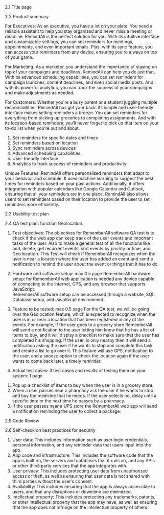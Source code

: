 2.1 Title page


2.2 Product summary

For Executives: As an executive, you have a lot on your plate. You need a reliable assistant to help you stay organized and never miss a meeting or deadline. RemindAll is the perfect solution for you. With its intuitive interface and customizable settings, you can set reminders for meetings, appointments, and even important emails. Plus, with its sync feature, you can access your reminders from any device, ensuring you're always on top of your game.

For Marketing: As a marketer, you understand the importance of staying on top of your campaigns and deadlines. RemindAll can help you do just that. With its advanced scheduling capabilities, you can set reminders for campaign launches, content deadlines, and even social media posts. And with its powerful analytics, you can track the success of your campaigns and make adjustments as needed.

For Customers: Whether you're a busy parent or a student juggling multiple responsibilities, RemindAll has got your back. Its simple and user-friendly interface makes setting reminders a breeze. You can set reminders for everything from picking up groceries to completing assignments. And with its location-based reminders, you'll never forget to pick up that item on your to-do list when you're out and about.

1.	Set reminders for specific dates and times
2.	Set reminders based on location
3.	Sync reminders across devices
4.	Advanced scheduling capabilities
5.	User-friendly interface
6.	Analytics to track success of reminders and productivity

Unique Features: RemindAll offers personalized reminders that adapt to your behavior and schedule. It uses machine learning to suggest the best times for reminders based on your past actions. Additionally, it offers integration with popular calendars like Google Calendar and Outlook, ensuring that all your reminders are in one place. RemindAll also allows users to set reminders based on their location to provide the user to set reminders more efficiently. 


2.3 Usability test plan


2.4 QA test plan: function Geolocation.
1)	Test objectives: The objectives for RememberAll software QA test is to check if the web app can keep track of the user events and important tasks of the user. Also to make a general test of all the functions like add, delete, get recurrent events, sort events by priority or time, and Geo location. 
This Test will check if RememberAll recognizes when the user is near a location where the user has added an event and send a notification to remind the user about the event or things that it has to do.
2)	Hardware and software setup: max 0.5 page
RememberAll hardware setup: for RememberAll web application is needed any device capable of connecting to the internet, GPS, and any browser that supports JavaScript.  
RememberAll software setup can be accessed through a website, SQL Database setup, and JavaScript environment. 
3)	Feature to be tested: max 0.5 page
For the QA test, we will be going over the Geolocation feature, which is expected to recognize when the user is in or near a location that has been registered in any of the events. 
For example, if the user goes to a grocery store RememberAll will send a notification to the user letting him know that he has a list of items to buy, and it will display a checklist to make sure that the user has completed his shopping. If the user, is only nearby then it will send a notification asking the user if he wants to stop and complete this task and create a list to go over it.
 This feature will use GPS, notification to the user, and a snooze option to check the location again if the user wants to come back later, a timely reminder.  

4)	Actual test cases: 3 test cases and results of testing them on your system: 1 page
1.	Pop up a checklist of items to buy when the user is in a grocery store.
2.	When a user passes near a pharmacy ask the user if he wants to stop and buy the medicine that he needs. If the user selects no, delay until a specific time or the next time he passes by a pharmacy. 
3.	 If the user passes near a UPS store the RememberAll web app will send a notification reminding the user to collect a package.

2.5 Code Review

2.6 Self-check on best practices for security

1. User data: This includes information such as user login credentials, personal information, and any reminder data that users input into the app.
2. App code and infrastructure: This includes the software code that the app is built on, the servers and databases that it runs on, and any APIs or other third-party services that the app integrates with.
3. User privacy: This includes protecting user data from unauthorized access or theft, as well as ensuring that user data is not shared with third parties without the user's consent.
4. Availability: This includes ensuring that the app is always accessible to users, and that any disruptions or downtime are minimized.
5. Intellectual property: This includes protecting any trademarks, patents, or other intellectual property that the app may have, as well as ensuring that the app does not infringe on the intellectual property of others.




